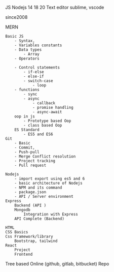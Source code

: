 JS 
    Nodejs 
        14 
            18
        20
    Text editor 
        sublime, 
        vscode 

since2008

MERN 

    Basic JS 
        - Syntax, 
        - Variables constants 
        - Data types 
            - Array 
        - Operators 

        - Control statements 
            - if-else 
            - else-if 
            - switch-case 
                - loop
        - functions 
            - sync 
            - async 
                - callback 
                - promise handling 
                - async-await 
        oop in js 
            - Prototype based Oop 
            - class based Oop
        ES Standard 
            - ES5 and ES6
    Git 
        - Basic 
        - Commit, 
        - Push-pull 
        - Merge Conflict resolution 
        - Project tracking 
        - Pull request 

    Nodejs 
        - import export using es5 and 6 
        - basic architecture of Nodejs 
        - NPM and its command 
        - package.json 
        - API / Server environment 
    Express 
        Backend (API )
        Mongodb 
            Integration with Express 
        API Complete (Backend)
    
    HTML 
    CSS Basics 
    Css Framework/library 
        Bootstrap, tailwind 
    React 
        Project 
        Frontend 

    

Tree based 
    Online (github, gitlab, bitbucket)
    Repo